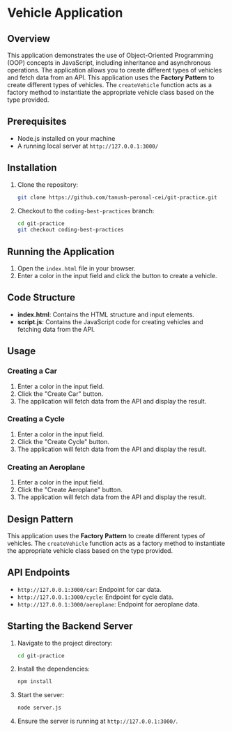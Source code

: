 # Vehicle Application

## Overview
This application demonstrates the use of Object-Oriented Programming (OOP) concepts in JavaScript, including inheritance and asynchronous operations. The application allows you to create different types of vehicles and fetch data from an API. This application uses the **Factory Pattern** to create different types of vehicles. The `createVehicle` function acts as a factory method to instantiate the appropriate vehicle class based on the type provided.

## Prerequisites
- Node.js installed on your machine
- A running local server at `http://127.0.0.1:3000/`

## Installation
1. Clone the repository:
   ```bash
   git clone https://github.com/tanush-peronal-cei/git-practice.git
   ```
2. Checkout to the `coding-best-practices` branch:
   ```bash
   cd git-practice
   git checkout coding-best-practices
   ```

## Running the Application
1. Open the `index.html` file in your browser.
2. Enter a color in the input field and click the button to create a vehicle.

## Code Structure
- **index.html**: Contains the HTML structure and input elements.
- **script.js**: Contains the JavaScript code for creating vehicles and fetching data from the API.

## Usage
### Creating a Car
1. Enter a color in the input field.
2. Click the "Create Car" button.
3. The application will fetch data from the API and display the result.

### Creating a Cycle
1. Enter a color in the input field.
2. Click the "Create Cycle" button.
3. The application will fetch data from the API and display the result.

### Creating an Aeroplane
1. Enter a color in the input field.
2. Click the "Create Aeroplane" button.
3. The application will fetch data from the API and display the result.

## Design Pattern
This application uses the **Factory Pattern** to create different types of vehicles. The `createVehicle` function acts as a factory method to instantiate the appropriate vehicle class based on the type provided.

## API Endpoints
- `http://127.0.0.1:3000/car`: Endpoint for car data.
- `http://127.0.0.1:3000/cycle`: Endpoint for cycle data.
- `http://127.0.0.1:3000/aeroplane`: Endpoint for aeroplane data.

## Starting the Backend Server
1. Navigate to the project directory:
   ```bash
   cd git-practice
   ```
2. Install the dependencies:
   ```bash
   npm install
   ```
3. Start the server:
   ```bash
   node server.js
   ```
4. Ensure the server is running at `http://127.0.0.1:3000/`.
